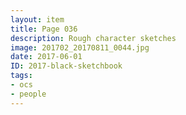 ```yaml
---
layout: item
title: Page 036
description: Rough character sketches
image: 201702_20170811_0044.jpg
date: 2017-06-01
ID: 2017-black-sketchbook
tags: 
- ocs 
- people
---
```


